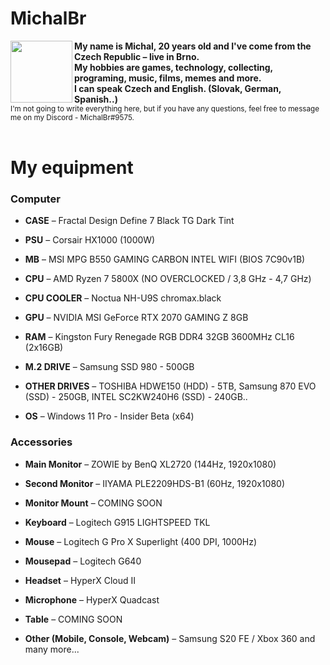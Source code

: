 <h1> MichalBr </h1>

<img width=99 height=99 align="left" src="https://lh3.googleusercontent.com/drive-viewer/AAOQEOR4_111Ow0AchGIGBLJhrqatKmaIwRiGJljdvD8Wi0Hxiwfori2NZpCXZpqRqdO16LPcy_ULX4WdYFDp_lCF31hcV-P7Q=w1920-h961"></img>

<b>My name is Michal, 20 years old and I've come from the Czech Republic – live in Brno.<br>
My hobbies are games, technology, collecting, programing, music, films, memes and more.<br>
I can speak Czech and English. (Slovak, German, Spanish..)<br></b>
<small>I'm not going to write everything here, but if you have any questions, feel free to message me on my Discord - MichalBr#9575.</small><br><br>
  
<h1> My equipment </h1>

<h3> Computer </h3>

<ul><li><p><b>CASE</b> – Fractal Design Define 7 Black TG Dark Tint</li>
<li><p><b>PSU</b> – Corsair HX1000 (1000W)</li> 
<li><p><b>MB</b> – MSI MPG B550 GAMING CARBON INTEL WIFI (BIOS 7C90v1B)</li>
<li><p><b>CPU</b> – AMD Ryzen 7 5800X (NO OVERCLOCKED / 3,8 GHz - 4,7 GHz)</li>
<li><p><b>CPU COOLER</b> – Noctua NH-U9S chromax.black</li>
<li><p><b>GPU</b> – NVIDIA MSI GeForce RTX 2070 GAMING Z 8GB</li>
<li><p><b>RAM</b> – Kingston Fury Renegade RGB DDR4 32GB 3600MHz CL16 (2x16GB)</li>
<li><p><b>M.2 DRIVE</b> – Samsung SSD 980 - 500GB</li>
<li><p><b>OTHER DRIVES</b> – TOSHIBA HDWE150 (HDD) - 5TB, Samsung 870 EVO (SSD) - 250GB, INTEL SC2KW240H6 (SSD) - 240GB..</li>
<li><p><b>OS</b> – Windows 11 Pro - Insider Beta (x64)</li></ul>

<h3> Accessories </h3>

<ul><li><p><b>Main Monitor</b> – ZOWIE by BenQ XL2720 (144Hz, 1920x1080)</li>
<li><p><b>Second Monitor</b> – IIYAMA PLE2209HDS-B1 (60Hz, 1920x1080)</li>
<li><p><b>Monitor Mount</b> – COMING SOON</li>
<li><p><b>Keyboard</b> – Logitech G915 LIGHTSPEED TKL</li>
<li><p><b>Mouse</b> – Logitech G Pro X Superlight (400 DPI, 1000Hz)</li>
<li><p><b>Mousepad</b> – Logitech G640</li>
<li><p><b>Headset</b> – HyperX Cloud II</li>
<li><p><b>Microphone</b> – HyperX Quadcast</li>
<li><p><b>Table</b> – COMING SOON</li>
<li><p><b>Other (Mobile, Console, Webcam)</b> – Samsung S20 FE / Xbox 360 and many more...</li></ul>
